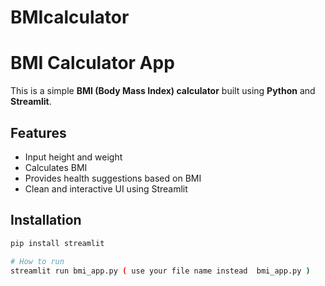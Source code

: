 # BMIcalculator

# BMI Calculator App

This is a simple **BMI (Body Mass Index) calculator** built using **Python** and **Streamlit**.

## Features

- Input height and weight
- Calculates BMI
- Provides health suggestions based on BMI
- Clean and interactive UI using Streamlit

## Installation

```bash
pip install streamlit

# How to run
streamlit run bmi_app.py ( use your file name instead  bmi_app.py )

